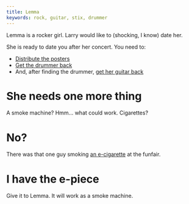 ```yaml
---
title: Lemma
keywords: rock, guitar, stix, drummer
---
```


Lemma is a rocker girl. Larry would like to (shocking, I know) date her.

She is ready to date you after her concert. You need to:
 * [Distribute the posters](020-posters.md)
 * [Get the drummer back](010-drummer/index.md)
 * And, after finding the drummer, [get her guitar back](030-guitar/index.md)

# She needs one more thing
A smoke machine? Hmm... what could work. Cigarettes?

# No?
There was that one guy smoking [an e-cigarette](/050-pier69/010-smoking-guy.md) at the funfair.

# I have the e-piece
Give it to Lemma. It will work as a smoke machine.
